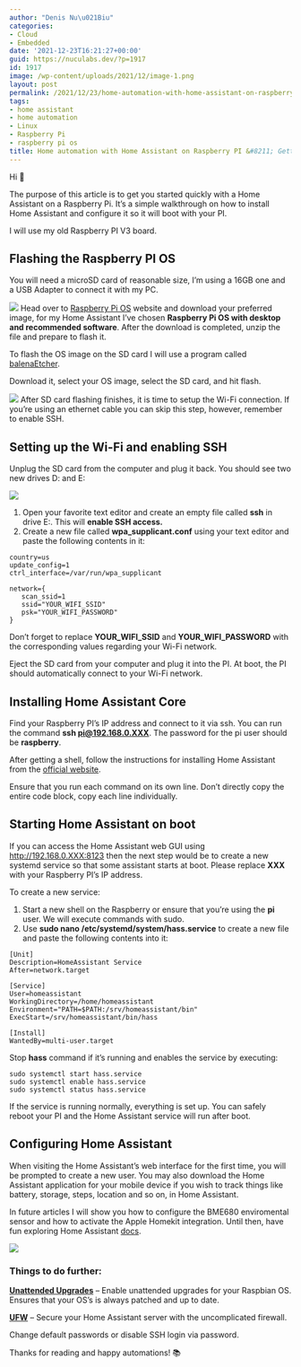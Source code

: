 ```yaml
---
author: "Denis Nu\u021Biu"
categories:
- Cloud
- Embedded
date: '2021-12-23T16:21:27+00:00'
guid: https://nuculabs.dev/?p=1917
id: 1917
image: /wp-content/uploads/2021/12/image-1.png
layout: post
permalink: /2021/12/23/home-automation-with-home-assistant-on-raspberry-pi/
tags:
- home assistant
- home automation
- Linux
- Raspberry Pi
- raspberry pi os
title: Home automation with Home Assistant on Raspberry PI &#8211; Getting Started
---
```

Hi 👋


The purpose of this article is to get you started quickly with a Home Assistant on a Raspberry Pi. It’s a simple walkthrough on how to install Home Assistant and configure it so it will boot with your PI.


I will use my old Raspberry PI V3 board.


## Flashing the Raspberry PI OS


You will need a microSD card of reasonable size, I’m using a 16GB one and a USB Adapter to connect it with my PC.


![](/wp-content/uploads/2021/12/img_0038.jpg?w=1024)
Head over to [Raspberry Pi OS](https://www.raspberrypi.com/software/operating-systems/#raspberry-pi-os-32-bit) website and download your preferred image, for my Home Assistant I’ve chosen **Raspberry Pi OS with desktop and recommended software**. After the download is completed, unzip the file and prepare to flash it.


To flash the OS image on the SD card I will use a program called [balenaEtcher](https://www.balena.io/etcher/).


Download it, select your OS image, select the SD card, and hit flash.


![](/wp-content/uploads/2021/12/screenshot-2021-12-23-125358.png?w=1023)
After SD card flashing finishes, it is time to setup the Wi-Fi connection. If you’re using an ethernet cable you can skip this step, however, remember to enable SSH.


## Setting up the Wi-Fi and enabling SSH


Unplug the SD card from the computer and plug it back. You should see two new drives D: and E:


![](/wp-content/uploads/2021/12/image.png?w=587)
1. Open your favorite text editor and create an empty file called **ssh** in drive E:. This will **enable SSH access.**
2. Create a new file called **wpa\_supplicant.conf** using your text editor and paste the following contents in it:


```
country=us
update_config=1
ctrl_interface=/var/run/wpa_supplicant

network={
   scan_ssid=1
   ssid="YOUR_WIFI_SSID"
   psk="YOUR_WIFI_PASSWORD"
}
```


Don’t forget to replace **YOUR\_WIFI\_SSID** and **YOUR\_WIFI\_PASSWORD** with the corresponding values regarding your Wi-Fi network.


Eject the SD card from your computer and plug it into the PI. At boot, the PI should automatically connect to your Wi-Fi network.


## Installing Home Assistant Core


Find your Raspberry PI’s IP address and connect to it via ssh. You can run the command **ssh pi@192.168.0.XXX**. The password for the pi user should be **raspberry**.


After getting a shell, follow the instructions for installing Home Assistant from the [official website](https://www.home-assistant.io/installation/raspberrypi#install-home-assistant-core).


Ensure that you run each command on its own line. Don’t directly copy the entire code block, copy each line individually.


## Starting Home Assistant on boot


If you can access the Home Assistant web GUI using http://192.168.0.XXX:8123 then the next step would be to create a new systemd service so that some assistant starts at boot. Please replace **XXX** with your Raspberry PI’s IP address.


To create a new service:


1. Start a new shell on the Raspberry or ensure that you’re using the **pi** user. We will execute commands with sudo.
2. Use **sudo nano /etc/systemd/system/hass.service** to create a new file and paste the following contents into it:


```
[Unit]
Description=HomeAssistant Service
After=network.target

[Service]
User=homeassistant
WorkingDirectory=/home/homeassistant
Environment="PATH=$PATH:/srv/homeassistant/bin"
ExecStart=/srv/homeassistant/bin/hass

[Install]
WantedBy=multi-user.target
```


Stop **hass** command if it’s running and enables the service by executing:


```
sudo systemctl start hass.service
sudo systemctl enable hass.service
sudo systemctl status hass.service
```


If the service is running normally, everything is set up. You can safely reboot your PI and the Home Assistant service will run after boot.


## Configuring Home Assistant


When visiting the Home Assistant’s web interface for the first time, you will be prompted to create a new user. You may also download the Home Assistant application for your mobile device if you wish to track things like battery, storage, steps, location and so on, in Home Assistant.


In future articles I will show you how to configure the BME680 enviromental sensor and how to activate the Apple Homekit integration. Until then, have fun exploring Home Assistant [docs](https://www.home-assistant.io/docs/).


![](/wp-content/uploads/2021/12/image-1.png?w=1024)
### Things to do further:


**[Unattended Upgrades](https://wiki.debian.org/UnattendedUpgrades)** – Enable unattended upgrades for your Raspbian OS. Ensures that your OS’s is always patched and up to date.


**[UFW](https://help.ubuntu.com/community/UFW)** – Secure your Home Assistant server with the uncomplicated firewall.


Change default passwords or disable SSH login via password.


Thanks for reading and happy automations! 📚